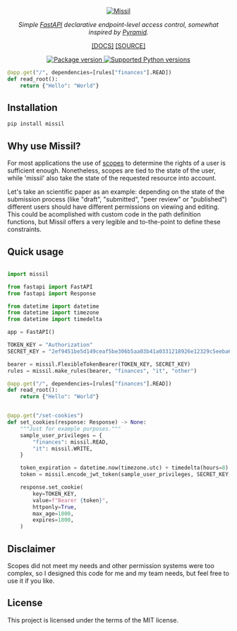 <p align="center">
  <a href="https://ericmiguel.github.io/missil"><img src="https://github.com/ericmiguel/missil/assets/12076399/c7841626-706e-425f-99d6-c91fd6fb3455" alt="Missil"></a>
</p>
<p align="center">
    <em>Simple <a href="https://fastapi.tiangolo.com/">FastAPI</a> declarative endpoint-level access control, somewhat inspired by <a href="https://docs.pylonsproject.org/projects/pyramid/en/latest/narr/security.html">Pyramid</a>.</em>
</p>
<p align="center">
    <span><a href="https://ericmiguel.github.io/missil/" target="_blank">[DOCS]</a></span>
    <span><a href="https://github.com/ericmiguel/missil" target="_blank">[SOURCE]</a></span>
</p>
<p align="center">
<a href="https://pypi.org/project/missil" target="_blank">
    <img src="https://img.shields.io/pypi/v/missil?color=%2334D058&label=pypi%20package" alt="Package version">
</a>
<a href="https://pypi.org/project/missil" target="_blank">
    <img src="https://img.shields.io/pypi/pyversions/missil.svg?color=%2334D058" alt="Supported Python versions">
</a>
</p>


```python
@app.get("/", dependencies=[rules["finances"].READ])
def read_root():
    return {"Hello": "World"}
```

## Installation

```bash
pip install missil

```

## Why use Missil?

For most applications the use of [scopes]("https://fastapi.tiangolo.com/advanced/security/oauth2-scopes/?h=oauth2") to determine the rights of a user is sufficient enough. Nonetheless, scopes are tied to the state of the user, while 'missil' also take the state of the requested resource into account.

Let's take an scientific paper as an example: depending on the state of the submission process (like "draft", "submitted", "peer review" or "published") different users should have different permissions on viewing and editing. This could be acomplished with custom code in the path definition functions, but Missil offers a very legible and to-the-point to define these constraints.

## Quick usage

```python

import missil

from fastapi import FastAPI
from fastapi import Response

from datetime import datetime
from datetime import timezone
from datetime import timedelta

app = FastAPI()

TOKEN_KEY = "Authorization"
SECRET_KEY = "2ef9451be5d149ceaf5be306b5aa03b41a0331218926e12329c5eeba60ed5cf0"

bearer = missil.FlexibleTokenBearer(TOKEN_KEY, SECRET_KEY)
rules = missil.make_rules(bearer, "finances", "it", "other")

@app.get("/", dependencies=[rules["finances"].READ])
def read_root():
    return {"Hello": "World"}


@app.get("/set-cookies")
def set_cookies(response: Response) -> None:
    """Just for example purposes."""
    sample_user_privileges = {
        "finances": missil.READ,
        "it": missil.WRITE,
    }

    token_expiration = datetime.now(timezone.utc) + timedelta(hours=8)
    token = missil.encode_jwt_token(sample_user_privileges, SECRET_KEY, token_expiration)

    response.set_cookie(
        key=TOKEN_KEY,
        value=f"Bearer {token}",
        httponly=True,
        max_age=1800,
        expires=1800,
    )
```

## Disclaimer

Scopes did not meet my needs and other permission systems were too complex, so
I designed this code for me and my team needs, but feel free to use it if you like.

## License

This project is licensed under the terms of the MIT license.
